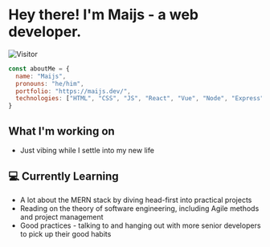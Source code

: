 # Hey there! I'm Maijs - a web developer.

![Visitor](https://visitor-badge.laobi.icu/badge?page_id=mai-soup.mai-soup)

```javascript
const aboutMe = {
  name: "Maijs",
  pronouns: "he/him",
  portfolio: "https://maijs.dev/",
  technologies: ["HTML", "CSS", "JS", "React", "Vue", "Node", "Express", "MongoDB", "Bootstrap", "Tailwind", ...others]
}
```

## What I'm working on

* Just vibing while I settle into my new life

## 💻 Currently Learning

* A lot about the MERN stack by diving head-first into practical projects
* Reading on the theory of software engineering, including Agile methods and project management
* Good practices - talking to and hanging out with more senior developers to pick up their good habits
